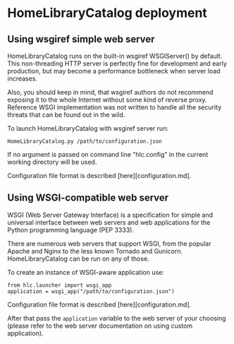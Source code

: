 # HomeLibraryCatalog deployment

## Using wsgiref simple web server
HomeLibraryCatalog runs on the built-in wsgiref WSGIServer() by default. This
non-threading HTTP server is perfectly fine for development and early
production, but may become a performance bottleneck when server load increases.

Also, you should keep in mind, that wsgiref authors do not recommend exposing
it to the whole Internet without some kind of reverse proxy. Reference WSGI
implementation was not written to handle all the security threats that can be
found out in the wild.

To launch HomeLibraryCatalog with wsgiref server run:
```
HomeLibraryCatalog.py /path/to/configuration.json
```
If no argument is passed on command line "hlc.config" in the current working
directory will be used.

Configuration file format is described [here][configuration.md].

## Using WSGI-compatible web server
WSGI (Web Server Gateway Interface) is a specification for simple and universal
interface between web servers and web applications for the Python programming
language (PEP 3333).

There are numerous web servers that support WSGI, from the popular Apache and
Nginx to the less known Tornado and Gunicorn. HomeLibraryCatalog can be run on
any of those.

To create an instance of WSGI-aware application use:
```
from hlc.launcher import wsgi_app
application = wsgi_app("/path/to/configuration.json")
```
Configuration file format is described [here][configuration.md].

After that pass the `application` variable to the web server of your choosing
(please refer to the web server documentation on using custom application).
